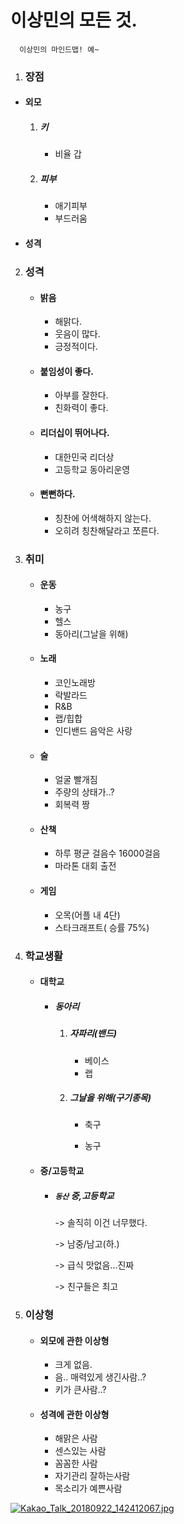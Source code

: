 # 이상민의 모든 것.

 ```
   이상민의 마인드맵! 예~
   ```

 1. ### 장점

   - #### 외모

     1. ##### 키

        - 비율 갑

     2. ##### 피부

        - 애기피부
        - 부드러움

   - #### 성격

2. ### 성격

   - #### 밝음

     - 해맑다.
     - 웃음이 많다.
     - 긍정적이다.

   - #### 붙임성이 좋다.

     - 아부를 잘한다.
     - 친화력이 좋다.

   - #### 리더십이 뛰어나다.

     - 대한민국 리더상
     - 고등학교 동아리운영

   - #### 뻔뻔하다.

     - 칭찬에 어색해하지 않는다.
     - 오히려 칭찬해달라고 쪼른다.

3. ### 취미

   - #### 운동

     - 농구
     - 헬스
     - 동아리(그날을 위해)

   - #### 노래

     - 코인노래방
     - 락발라드
     - R&B
     - 랩/힙합
     - 인디밴드 음악은 사랑

   - #### 술

     - 얼굴 빨개짐
     - 주량의 상태가..?
     - 회복력 짱

   - #### 산책

     - 하루 평균 걸음수 16000걸음
     - 마라톤 대회 출전

   - #### 게임

     - 오목(어플 내 4단)
     - 스타크래프트( 승률 75%)

4. ### 학교생활

   - #### 대학교

     - ##### 동아리

       1. ##### 자파리(밴드)

          - 베이스
          - 랩

       2. ##### 그날을 위해(구기종목)

          - 축구

          - 농구

   - ####  중/고등학교

     - ##### `동산` 중,고등학교

       -> 솔직히 이건 너무했다.

       -> 남중/남고(하.)

       -> 급식 맛없음...진짜

       -> 친구들은 최고

5. ### 이상형

   - #### 외모에 관한 이상형

     - 크게 없음.
     - 음.. 매력있게 생긴사람..?
     - 키가 큰사람..?

   - #### 성격에 관한 이상형

     - 해맑은 사람
     - 센스있는 사람
     - 꼼꼼한 사람
     - 자기관리 잘하는사람
     - 목소리가 예쁜사람
   

[![Kakao_Talk_20180922_142412067.jpg](https://i.postimg.cc/2S26Mx0q/Kakao_Talk_20180922_142412067.jpg)](https://postimg.cc/G4Tdsvwr)
### 
